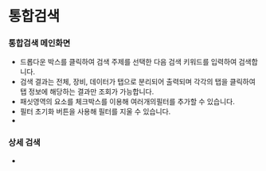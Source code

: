 # 통합검색

### 통합검색 메인화면

* 드롭다운 박스를 클릭하여 검색 주제를 선택한 다음 검색 키워드를 입력하여 검색합니다.
* 검색 결과는 전체, 장비, 데이터가 탭으로 분리되어 출력되며 각각의 탭을 클릭하여 탭 정보에 해당하는 결과만 조회가 가능합니다.
* 패싯영역의 요소를 체크박스를 이용해 여러개의필터를 추가할 수 있습니다.
* 필터 초기화 버튼을 사용해 필터를 지울 수 있습니다.
*

### 상세 검색

*
